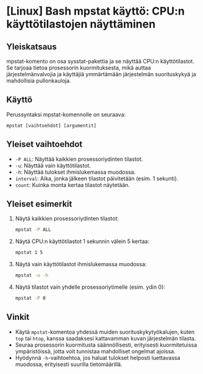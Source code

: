 # [Linux] Bash mpstat käyttö: CPU:n käyttötilastojen näyttäminen

## Yleiskatsaus
mpstat-komento on osa sysstat-pakettia ja se näyttää CPU:n käyttötilastot. Se tarjoaa tietoa prosessorin kuormituksesta, mikä auttaa järjestelmänvalvojia ja käyttäjiä ymmärtämään järjestelmän suorituskykyä ja mahdollisia pullonkauloja.

## Käyttö
Perussyntaksi mpstat-komennolle on seuraava:
```
mpstat [vaihtoehdot] [argumentit]
```

## Yleiset vaihtoehdot
- `-P ALL`: Näyttää kaikkien prosessoriydinten tilastot.
- `-u`: Näyttää vain käyttötilastot.
- `-h`: Näyttää tulokset ihmislukemassa muodossa.
- `interval`: Aika, jonka jälkeen tilastot päivitetään (esim. 1 sekunti).
- `count`: Kuinka monta kertaa tilastot näytetään.

## Yleiset esimerkit
1. Näytä kaikkien prosessoriydinten tilastot:
   ```bash
   mpstat -P ALL
   ```

2. Näytä CPU:n käyttötilastot 1 sekunnin välein 5 kertaa:
   ```bash
   mpstat 1 5
   ```

3. Näytä vain käyttötilastot ihmislukemassa muodossa:
   ```bash
   mpstat -u -h
   ```

4. Näytä tilastot vain yhdelle prosessoriytimelle (esim. ydin 0):
   ```bash
   mpstat -P 0
   ```

## Vinkit
- Käytä `mpstat`-komentoa yhdessä muiden suorituskykytyökalujen, kuten `top` tai `htop`, kanssa saadaksesi kattavamman kuvan järjestelmän tilasta.
- Seuraa prosessorin kuormitusta säännöllisesti, erityisesti kuormitetuissa ympäristöissä, jotta voit tunnistaa mahdolliset ongelmat ajoissa.
- Hyödynnä `-h`-vaihtoehtoa, jos haluat tulokset helposti luettavassa muodossa, erityisesti suurilla tietomäärillä.